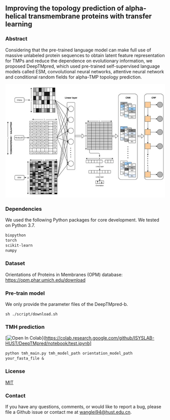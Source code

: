 ## Improving the topology prediction of alpha-helical transmembrane proteins with transfer learning

### Abstract
Considering that the pre-trained language model can make full use of massive unlabeled protein 
sequences to obtain latent feature representation for TMPs
and reduce the dependence on evolutionary information, we proposed DeepTMpred, 
which used pre-trained self-supervised language models called ESM, convolutional neural networks, 
attentive neural network and conditional random fields for alpha-TMP topology prediction. 

![avatar](./images/figure1.jpg)

### Dependencies

We used the following Python packages for core development. We tested on Python 3.7.

```
biopython
torch
scikit-learn
numpy
```

### Dataset
Orientations of Proteins in Membranes (OPM) database: https://opm.phar.umich.edu/download

### Pre-train model
We only provide the parameter files of the DeepTMpred-b.

```shell script
sh ./script/download.sh
```

### TMH prediction 

[![Open In Colab](https://colab.research.google.com/assets/colab-badge.svg)](https://colab.research.google.com/github/ISYSLAB-HUST/DeepTMpred/notebook/test.ipynb]
```shell script
python tmh_main.py tmh_model_path orientation_model_path your_fasta_file &
```

### License
[MIT](LICENSE)

### Contact
If you have any questions, comments, or would like to report a bug, please file a Github issue or 
contact me at wanglei94@hust.edu.cn.